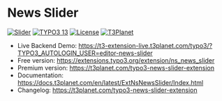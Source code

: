 # News Slider

  [![Slider](https://img.shields.io/badge/stable-v13.0.1-green?style=flat-square)](https://github.com/nitsan-technologies/ns_news_slider/tree/13.0.1) [![TYPO3 13](https://img.shields.io/badge/TYPO3-13-orange.svg?style=flat-square)](https://get.typo3.org/version/13) [![License](https://img.shields.io/badge/license-GPL--3.0-orange?style=flat-square)](https://www.gnu.org/licenses/gpl-3.0.en.html) [![T3Planet](https://img.shields.io/badge/T3Planet-NewsSlider-50b99a?style=flat-square)](https://t3planet.com/typo3-news-slider-extension)

- Live Backend Demo: https://t3-extension-live.t3planet.com/typo3/?TYPO3_AUTOLOGIN_USER=editor-news-slider
- Free version: https://extensions.typo3.org/extension/ns_news_slider
- Premium version: https://t3planet.com/typo3-news-slider-extension
- Documentation: https://docs.t3planet.com/en/latest/ExtNsNewsSlider/Index.html
- Changelog: https://t3planet.com/typo3-news-slider-extension
